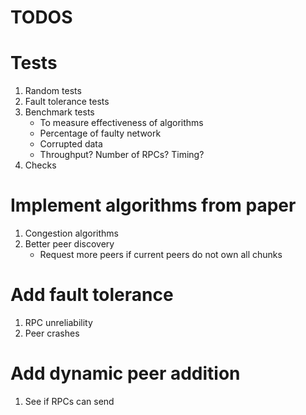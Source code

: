 # TODOS

# Tests
1. Random tests
2. Fault tolerance tests
3. Benchmark tests
    - To measure effectiveness of algorithms
    - Percentage of faulty network
    - Corrupted data
    - Throughput? Number of RPCs? Timing?
4. Checks

# Implement algorithms from paper
1. Congestion algorithms
2. Better peer discovery
    - Request more peers if current peers do not own all chunks
# Add fault tolerance
1. RPC unreliability
2. Peer crashes
# Add dynamic peer addition
1. See if RPCs can send